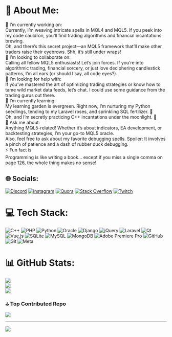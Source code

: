 # 💫 About Me:
🔭 I’m currently working on:<br>Currently, I’m weaving intricate spells in MQL4 and MQL5. If you peek into my code cauldron, you’ll find trading algorithms and financial incantations brewing.<br>Oh, and there’s this secret project—an MQL5 framework that’ll make other traders raise their eyebrows. Shh, it’s still under wraps!<br>👯 I’m looking to collaborate on:<br>Calling all fellow MQL5 enthusiasts! Let’s join forces. If you’re into algorithmic trading, financial sorcery, or just love deciphering candlestick patterns, I’m all ears (or should I say, all code eyes?).<br>🤝 I’m looking for help with:<br>If you’ve mastered the art of optimizing trading strategies or know how to tame wild market data feeds, let’s chat. I could use some guidance from the trading gurus out there.<br>🌱 I’m currently learning:<br>My learning garden is evergreen. Right now, I’m nurturing my Python seedlings, tending to my Laravel roses, and sprinkling SQL fertilizer. 🌿<br>Oh, and I’m secretly practicing C++ incantations under the moonlight. 🌙<br>💬 Ask me about:<br>Anything MQL5-related! Whether it’s about indicators, EA development, or backtesting strategies, I’m your go-to MQL5 oracle.<br>Also, feel free to ask about my favorite debugging spells. Spoiler: It involves a pinch of patience and a dash of rubber duck debugging.<br>⚡ Fun fact is<br>Programming is like writing a book... except if you miss a single comma on page 126, the whole thing makes no sense!


## 🌐 Socials:
[![Discord](https://img.shields.io/badge/Discord-%237289DA.svg?logo=discord&logoColor=white)](https://discord.gg/diver_runin) [![Instagram](https://img.shields.io/badge/Instagram-%23E4405F.svg?logo=Instagram&logoColor=white)](https://instagram.com/parsa_div_r) [![Quora](https://img.shields.io/badge/Quora-%23B92B27.svg?logo=Quora&logoColor=white)](https://quora.com/profile/parsa_div_r) [![Stack Overflow](https://img.shields.io/badge/-Stackoverflow-FE7A16?logo=stack-overflow&logoColor=white)](https://stackoverflow.com/users/parsa_div_r) [![Twitch](https://img.shields.io/badge/Twitch-%239146FF.svg?logo=Twitch&logoColor=white)](https://twitch.tv/parsa_div_r) 

# 💻 Tech Stack:
![C++](https://img.shields.io/badge/c++-%2300599C.svg?style=for-the-badge&logo=c%2B%2B&logoColor=white) ![PHP](https://img.shields.io/badge/php-%23777BB4.svg?style=for-the-badge&logo=php&logoColor=white) ![Python](https://img.shields.io/badge/python-3670A0?style=for-the-badge&logo=python&logoColor=ffdd54) ![Oracle](https://img.shields.io/badge/Oracle-F80000?style=for-the-badge&logo=oracle&logoColor=white) ![Django](https://img.shields.io/badge/django-%23092E20.svg?style=for-the-badge&logo=django&logoColor=white) ![jQuery](https://img.shields.io/badge/jquery-%230769AD.svg?style=for-the-badge&logo=jquery&logoColor=white) ![Laravel](https://img.shields.io/badge/laravel-%23FF2D20.svg?style=for-the-badge&logo=laravel&logoColor=white) ![Qt](https://img.shields.io/badge/Qt-%23217346.svg?style=for-the-badge&logo=Qt&logoColor=white) ![Vue.js](https://img.shields.io/badge/vue.js-%2335495e.svg?style=for-the-badge&logo=vuedotjs&logoColor=%234FC08D) ![SQLite](https://img.shields.io/badge/sqlite-%2307405e.svg?style=for-the-badge&logo=sqlite&logoColor=white) ![MySQL](https://img.shields.io/badge/mysql-4479A1.svg?style=for-the-badge&logo=mysql&logoColor=white) ![MongoDB](https://img.shields.io/badge/MongoDB-%234ea94b.svg?style=for-the-badge&logo=mongodb&logoColor=white) ![Adobe Premiere Pro](https://img.shields.io/badge/Adobe%20Premiere%20Pro-9999FF.svg?style=for-the-badge&logo=Adobe%20Premiere%20Pro&logoColor=white) ![GitHub](https://img.shields.io/badge/github-%23121011.svg?style=for-the-badge&logo=github&logoColor=white) ![Git](https://img.shields.io/badge/git-%23F05033.svg?style=for-the-badge&logo=git&logoColor=white) ![Meta](https://img.shields.io/badge/Meta-%230467DF.svg?style=for-the-badge&logo=Meta&logoColor=white)
# 📊 GitHub Stats:
![](https://github-readme-stats.vercel.app/api?username=Parsa-Div-R&theme=shadow_green&hide_border=false&include_all_commits=true&count_private=true)<br/>
![](https://github-readme-streak-stats.herokuapp.com/?user=Parsa-Div-R&theme=shadow_green&hide_border=false)<br/>
![](https://github-readme-stats.vercel.app/api/top-langs/?username=Parsa-Div-R&theme=shadow_green&hide_border=false&include_all_commits=true&count_private=true&layout=compact)

### 🔝 Top Contributed Repo
![](https://github-contributor-stats.vercel.app/api?username=Parsa-Div-R&limit=5&theme=shadow_blue&combine_all_yearly_contributions=true)

---
[![](https://visitcount.itsvg.in/api?id=Parsa-Div-R&icon=5&color=5)](https://visitcount.itsvg.in)

<!-- Proudly created with GPRM ( https://gprm.itsvg.in ) -->
